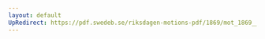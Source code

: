 ```yaml
---
layout: default
UpRedirect: https://pdf.swedeb.se/riksdagen-motions-pdf/1869/mot_1869__fk__00004/mot_1869__fk__00004_002.pdf
---
```

